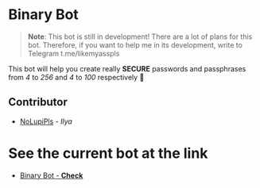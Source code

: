# Binary Bot

> **Note**: This bot is still in development! There are a lot of plans for this bot. Therefore, if you want to help me in its development, write to Telegram t.me/likemyasspls

This bot will help you create really **SECURE** passwords and passphrases from _4_ to _256_ and _4_ to _100_ respectively 🔐

## Contributor
- [NoLupiPls](https://github.com/NoLupiPls) - _Ilya_

# See the current bot at the link
- [Binary Bot - **Check**](https://t.me/BinaryNL_bot)
